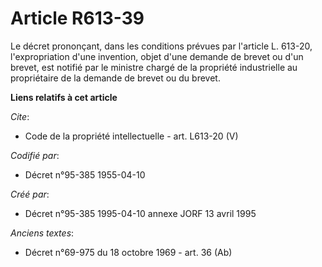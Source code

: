 # Article R613-39

Le décret prononçant, dans les conditions prévues par l'article L. 613-20, l'expropriation d'une invention, objet d'une
demande de brevet ou d'un brevet, est notifié par le ministre chargé de la propriété industrielle au propriétaire de la
demande de brevet ou du brevet.

**Liens relatifs à cet article**

_Cite_:

  - Code de la propriété intellectuelle - art. L613-20 (V)

_Codifié par_:

  - Décret n°95-385 1955-04-10

_Créé par_:

  - Décret n°95-385 1995-04-10 annexe JORF 13 avril 1995

_Anciens textes_:

  - Décret n°69-975 du 18 octobre 1969 - art. 36 (Ab)
